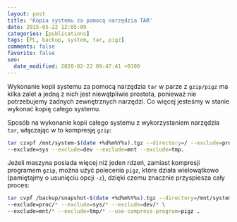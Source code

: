 ```yaml
---
layout: post
title: 'Kopia systemu za pomocą narzędzia TAR'
date: 2015-05-22 12:05:09
categories: [publications]
tags: [PL, backup, system, tar, pigz]
comments: false
favorite: false
seo:
  date_modified: 2020-02-22 09:47:41 +0100
---
```


Wykonanie kopii systemu za pomocą narzędzia `tar` w parze z `gzip/pigz` ma kilka zalet a jedną z nich jest niewątpliwie prostota, ponieważ nie potrzebujemy żadnych zewnętrznych narzędzi. Co więcej jesteśmy w stanie wykonać kopię całego systemu.

Sposób na wykonanie kopii całego systemu z wykorzystaniem narzędzia `tar`, włączając w to kompresję `gzip`:

```bash
tar czvpf /mnt/system-$(date +%d%m%Y%s).tgz --directory=/ --exclude=proc \
--exclude=sys --exclude=dev --exclude=mnt --exclude=tmp.
```

Jeżeli maszyna posiada więcej niż jeden rdzeń, zamiast kompresji programem `gzip`, można użyć polecenia `pigz`, które działa wielowątkowo (pamiętajmy o usunięciu opcji `-z`), dzięki czemu znacznie przyspiesza cały proces:

```bash
tar cvpf /backup/snapshot-$(date +%d%m%Y%s).tgz --directory=/mnt/system \
--exclude=proc/* --exclude=sys/* --exclude=dev/* \
--exclude=mnt/* --exclude=tmp/* --use-compress-program=pigz .
```
